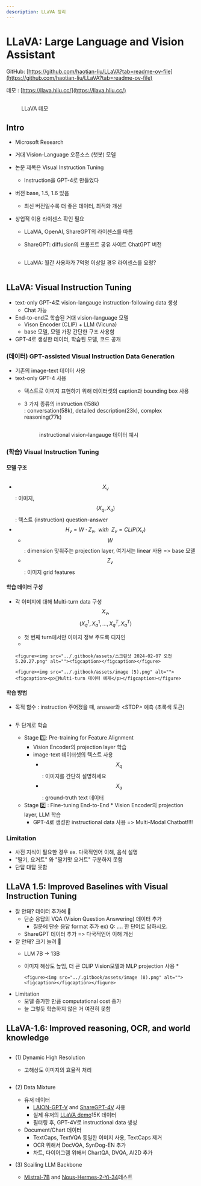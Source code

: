 ```yaml
---
description: LLaVA 정리
---
```


# LLaVA: Large Language and Vision Assistant

GitHub: [https://github.com/haotian-liu/LLaVA?tab=readme-ov-file](https://github.com/haotian-liu/LLaVA?tab=readme-ov-file)

데모 : [https://llava.hliu.cc/](https://llava.hliu.cc/)

<figure><img src="../.gitbook/assets/image.png" alt=""><figcaption><p>LLaVA 데모</p></figcaption></figure>

## Intro

* Microsoft Research
* 거대 Vision-Language 오픈소스 (챗봇) 모델
* 논문 제목은 Visual Instruction Tuning
  * Instruction을 GPT-4로 만들었다
* 버전 base, 1.5, 1.6 있음
  * 최신 버전일수록 더 좋은 데이터, 최적화 개선
*   상업적 이용 라이센스 확인 필요

    * LLaMA, OpenAI, ShareGPT의 라이센스를 따름
    *   ShareGPT: diffusion의 프롬프트 공유 사이트 ChatGPT 버전

        <figure><img src="../.gitbook/assets/image (7).png" alt=""><figcaption></figcaption></figure>
    * LLaMA: 월간 사용자가 7억명 이상일 경우 라이센스를 요청?

    <figure><img src="../.gitbook/assets/image (2).png" alt=""><figcaption></figcaption></figure>

## LLaVA: Visual Instruction Tuning

* text-only GPT-4로 vision-langauge instruction-following data 생성
  * Chat 가능
* End-to-end로 학습된 거대 vision-language 모델
  * Vison Encoder (CLIP) + LLM (Vicuna)
  * base 모델, 모델 가장 간단한 구조 사용함
* GPT-4로 생성한 데이터, 학습된 모델, 코드 공개

### (데이터) GPT-assisted Visual Instruction Data Generation

* 기존의 image-text 데이터 사용
* text-only GPT-4 사용
  * 텍스트로 이미지 표현하기 위해 데이터셋의 caption과 bounding box 사용
  *   3 가지 종류의 instruction (158k)\
      : conversation(58k), detailed description(23k), complex reasoning(77k)

      <figure><img src="../.gitbook/assets/image (3).png" alt=""><figcaption><p>instructional vision-langauge 데이터 예시</p></figcaption></figure>



### (학습) Visual Instruction Tuning

#### 모델 구조

<figure><img src="../.gitbook/assets/image (4).png" alt=""><figcaption></figcaption></figure>

* $$X_v$$: 이미지, $$(X_q, X_a)$$: 텍스트 (instruction) question-answer
* $$H_v = W \cdot Z_v, \;\;with\;\; Z_v = CLIP(X_v)$$
  * $$W$$: dimension 맞춰주는 projection layer, 여기서는 linear 사용 => base 모델
  * $$Z_v$$: 이미지 grid features

#### 학습 데이터 구성

* 각 이미지에 대해 Multi-turn data 구성 $$X_v,$$$$(X_q^1, X_a^1, ..., X_q^T, X_a^T)$$
  * 첫 번째 turn에서만 이미지 정보 주도록 디자인
  *

      <figure><img src="../.gitbook/assets/스크린샷 2024-02-07 오전 5.20.27.png" alt=""><figcaption></figcaption></figure>

      <figure><img src="../.gitbook/assets/image (5).png" alt=""><figcaption><p>Multi-turn 데이터 예제</p></figcaption></figure>

#### 학습 방법

*   목적 함수 : instruction 주어졌을 때, answer와 \<STOP> 예측 (초록색 토큰)

    <figure><img src="../.gitbook/assets/image (6).png" alt=""><figcaption></figcaption></figure>
* 두 단계로 학습
  * Stage 1️⃣: Pre-training for Feature Alignment
    * Vision Encoder의 projection layer 학습
    * image-text 데이터셋의 텍스트 사용
      * $$X_q$$ : 이미지를 간단히 설명하세요
      * $$X_a$$ : ground-truth text 데이터
  * Stage 2️⃣ : Fine-tuning End-to-End
    *      Vision Encoder의 projection layer, LLM 학습
    * GPT-4로 생성한 instructional data 사용 => Multi-Modal Chatbot!!!!

### Limitation

* 사전 지식이 필요한 경우 ex. 다국적언어 이해, 음식 설명
* "딸기, 요거트" 와 "딸기맛 요거트" 구분하지 못함
* 단답 대답 못함&#x20;



## LLaVA 1.5: Improved Baselines with Visual Instruction Tuning

* 잘 안돼? 데이터 추가해 👊
  * 단순 응답의 VQA (Vision Question Answering) 데이터 추가
    * 질문에 단순 응답 format 추가 ex) Q: .... 한 단어로 답하시오.
  * ShareGPT 데이터 추가 => 다국적언어 이해 개선
* 잘 안돼? 크기 늘려 👊
  * LLM 7B -> 13B
  * 이미지 해상도 높임, 더 큰 CLIP Vision모델과 MLP projection 사용
    *

        <figure><img src="../.gitbook/assets/image (8).png" alt=""><figcaption></figcaption></figure>


* Limitation
  * 모델 증가한 만큼 computational cost 증가
  * 늘 그렇듯 학습하지 않은 거 여전히 못함



## LLaVA-1.6: Improved reasoning, OCR, and world knowledge

<figure><img src="../.gitbook/assets/image (10).png" alt=""><figcaption></figcaption></figure>

*   (1) Dynamic High Resolution

    * 고해상도 이미지의 효율적 처리

    <figure><img src="../.gitbook/assets/image (11).png" alt=""><figcaption></figcaption></figure>
* (2) Data Mixture
  * 유저 데이터
    * [LAION-GPT-V](https://huggingface.co/datasets/laion/gpt4v-dataset) and [ShareGPT-4V](https://sharegpt4v.github.io/) 사용
    * 실제 유저의 [LLaVA demo](https://llava-vl.github.io/)15K 데이터
    * 필터링 후, GPT-4V로 instructional data 생성
  * Document/Chart 데이터
    * TextCaps, TextVQA 동일한 이미지 사용, TextCaps 제거
    * OCR 위해서 DocVQA, SynDog-EN 추가
    * 차트, 다이어그램 위해서 ChartQA, DVQA, AI2D 추가
*   (3) Scailing LLM Backbone

    * &#x20;[Mistral-7B](https://mistral.ai/news/announcing-mistral-7b/) and [Nous-Hermes-2-Yi-34](https://huggingface.co/NousResearch/Nous-Hermes-2-Yi-34B)테스트

    <figure><img src="../.gitbook/assets/image (12).png" alt=""><figcaption></figcaption></figure>



